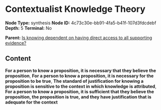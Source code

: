 # Contextualist Knowledge Theory

**Node Type:** synthesis
**Node ID:** 4c73c30e-bb91-4fa5-b41f-107d3fdcdebf
**Depth:** 5
**Terminal:** No

**Parent:** [Is knowing dependent on having direct access to all supporting evidence?](is-knowing-dependent-on-having-direct-access-to-all-supporting-evidence-antithesis-81861538-0e7a-4bba-96c2-70d30132cb86.md)

## Content

**For a person to know a proposition, it is necessary that they believe the proposition**, **For a person to know a proposition, it is necessary for the proposition to be true**, **The standard of justification for knowing a proposition is sensitive to the context in which knowledge is attributed**, **For a person to know a proposition, it is sufficient that they believe the proposition, the proposition is true, and they have justification that is adequate for the context**
